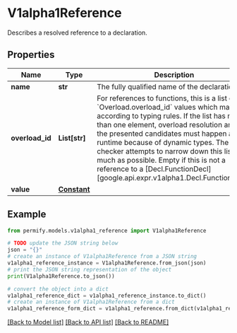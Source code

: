 # V1alpha1Reference

Describes a resolved reference to a declaration.

## Properties

Name | Type | Description | Notes
------------ | ------------- | ------------- | -------------
**name** | **str** | The fully qualified name of the declaration. | [optional] 
**overload_id** | **List[str]** | For references to functions, this is a list of &#x60;Overload.overload_id&#x60; values which match according to typing rules.  If the list has more than one element, overload resolution among the presented candidates must happen at runtime because of dynamic types. The type checker attempts to narrow down this list as much as possible.  Empty if this is not a reference to a [Decl.FunctionDecl][google.api.expr.v1alpha1.Decl.FunctionDecl]. | [optional] 
**value** | [**Constant**](Constant.md) |  | [optional] 

## Example

```python
from permify.models.v1alpha1_reference import V1alpha1Reference

# TODO update the JSON string below
json = "{}"
# create an instance of V1alpha1Reference from a JSON string
v1alpha1_reference_instance = V1alpha1Reference.from_json(json)
# print the JSON string representation of the object
print(V1alpha1Reference.to_json())

# convert the object into a dict
v1alpha1_reference_dict = v1alpha1_reference_instance.to_dict()
# create an instance of V1alpha1Reference from a dict
v1alpha1_reference_form_dict = v1alpha1_reference.from_dict(v1alpha1_reference_dict)
```
[[Back to Model list]](../README.md#documentation-for-models) [[Back to API list]](../README.md#documentation-for-api-endpoints) [[Back to README]](../README.md)


